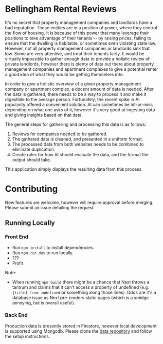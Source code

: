 # Bellingham Rental Reviews

It's no secret that property management companies and landlords have a bad reputation. These entities are in a position of power, where they control the flow of housing. It is because of this power
that many leverage their positions to take advantage of their tenants -- by raising prices, failing to ensure that the dwelling is habitable, or sometimes even violating state law. However, not all 
property management companies or landlords sink that low. Some are very attentive, and treat their tenants fairly. It would be virtually impossible to gather enough data to provide a holistic review
of private landlords, however there is plenty of data out there about property management companies and apartment complexes to give a potential renter a good idea of what they would be getting 
themselves into.

In order to give a holistic overview of a given property management company or apartment complex, a decent amount of data is needed. After the data is gathered, there needs to be a way to process it
and make it digestible to the average person. Fortunately, the recent spike in AI popularity offered a convenient solution. AI can sometimes be hit-or-miss depending on what one asks of it, however
it's very good at ingesting data and giving insights based on that data. 

The general steps for gathering and processing this data is as follows:

1. Reviews for companies needed to be gathered. 
2. The gathered data is cleaned, and presented in a uniform format. 
3. The processed data from both websites needs to be combined to eliminate duplication. 
4. Create rules for how AI should evaluate the data, and the format the output should take.

This application simply displays the resulting data from this process. 

# Contributing

New features are welcome, however will require approval before merging. Please submit an issue detailing the request. 

## Running Locally

### Front End

* Run `npm install` to install dependencies.
* Run `npm run dev` to run locally.
* ???
* Profit

Note:

* When running `npm build` there might be a chance that Next throws a tantrum and claims that it can't access a property of undefined (e.g. `{title} from undefined` or something along those lines). Odds are it's a database issue as Next pre-renders static pages (which is a smidge annoying, but is overall useful).

### Back End

Production data is presently stored in Firestore, however local development is supported using Mongodb. Please clone the [data repository](https://github.com/xns5/rentalreviewsdata) and follow the setup instructions.